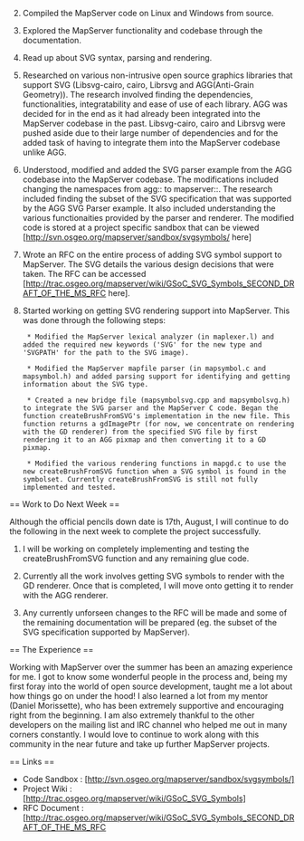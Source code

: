                                                                                                                                                                                                                                                                                                                                                                                                                                                                                                                                                                                                                                                               
2. Compiled the MapServer code on Linux and Windows from source.                                                                                                                                                                                                                                                                                                                                                                                                                                                                                                                                                                                              
                                                                                                                                                                                                                                                                                                                                                                                                                                                                                                                                                                                                                                                              
3. Explored the MapServer functionality and codebase through the documentation.                                                                                                                                                                                                                                                                                                                                                                                                                                                                                                                                                                               
                                                                                                                                                                                                                                                                                                                                                                                                                                                                                                                                                                                                                                                              
4. Read up about SVG syntax, parsing and rendering.                                                                                                                                                                                                                                                                                                                                                                                                                                                                                                                                                                                                           
                                                                                                                                                                                                                                                                                                                                                                                                                                                                                                                                                                                                                                                              
5. Researched on various non-intrusive open source graphics libraries that support SVG (Libsvg-cairo, cairo, Librsvg and AGG(Anti-Grain Geometry)). The research involved finding the dependencies, functionalities, integratability and ease of use of each library. AGG was decided for in the end as it had already been integrated into the MapServer codebase in the past. Libsvg-cairo, cairo and Librsvg were pushed aside due to their large number of dependencies and for the added task of having to integrate them into the MapServer codebase unlike AGG.                                                                                        
                                                                                                                                                                                                                                                                                                                                                                                                                                                                                                                                                                                                                                                              
6. Understood, modified and added the SVG parser example from the AGG codebase into the MapServer codebase. The modifications included changing the namespaces from agg:: to mapserver::. The research included finding the subset of the SVG specification that was supported by the AGG SVG Parser example. It also included understanding the various functionaities provided by the parser and renderer. The modified code is stored at a project specific sandbox that can be viewed [http://svn.osgeo.org/mapserver/sandbox/svgsymbols/ here]                                                                                                           
                                                                                                                                                                                                                                                                                                                                                                                                                                                                                                                                                                                                                                                              
7. Wrote an RFC on the entire process of adding SVG symbol support to MapServer. The SVG details the various design decisions that were taken. The RFC can be accessed [http://trac.osgeo.org/mapserver/wiki/GSoC_SVG_Symbols_SECOND_DRAFT_OF_THE_MS_RFC here].                                                                                                                                                                                                                                                                                                                                                                                               
                                                                                                                                                                                                                                                                                                                                                                                                                                                                                                                                                                                                                                                              
8. Started working on getting SVG rendering support into MapServer. This was done through the following steps:                                                                                                                                                                                                                                                                                                                                                                                                                                                                                                                                                
                                                                                                                                                                                                                                                                                                                                                                                                                                                                                                                                                                                                                                                              
        * Modified the MapServer lexical analyzer (in maplexer.l) and added the required new keywords ('SVG' for the new type and 'SVGPATH' for the path to the SVG image).                                                                                                                                                                                                                                                                                                                                                                                                                                                                                   
                                                                                                                                                                                                                                                                                                                                                                                                                                                                                                                                                                                                                                                              
        * Modified the MapServer mapfile parser (in mapsymbol.c and mapsymbol.h) and added parsing support for identifying and getting information about the SVG type.                                                                                                                                                                                                                                                                                                                                                                                                                                                                                        
                                                                                                                                                                                                                                                                                                                                                                                                                                                                                                                                                                                                                                                              
        * Created a new bridge file (mapsymbolsvg.cpp and mapsymbolsvg.h) to integrate the SVG parser and the MapServer C code. Began the function createBrushFromSVG's implementation in the new file. This function returns a gdImagePtr (for now, we concentrate on rendering with the GD renderer) from the specified SVG file by first rendering it to an AGG pixmap and then converting it to a GD pixmap.                                                                                                                                                                                                                                              
                                                                                                                                                                                                                                                                                                                                                                                                                                                                                                                                                                                                                                                              
        * Modified the various rendering functions in mapgd.c to use the new createBrushFromSVG function when a SVG symbol is found in the symbolset. Currently createBrushFromSVG is still not fully implemented and tested.                                                                                                                                                                                                                                                                                                                                                                                                                                 
                                                                                                                                                                                                                                                                                                                                                                                                                                                                                                                                                                                                                                                              
== Work to Do Next Week ==                                                                                                                                                                                                                                                                                                                                                                                                                                                                                                                                                                                                                                    
                                                                                                                                                                                                                                                                                                                                                                                                                                                                                                                                                                                                                                                              
Although the official pencils down date is 17th, August, I will continue to do the following in the next week to complete the project successfully.                                                                                                                                                                                                                                                                                                                                                                                                                                                                                                           
                                                                                                                                                                                                                                                                                                                                                                                                                                                                                                                                                                                                                                                              
1. I will be working on completely implementing and testing the createBrushFromSVG function and any remaining glue code.                                                                                                                                                                                                                                                                                                                                                                                                                                                                                                                                      
                                                                                                                                                                                                                                                                                                                                                                                                                                                                                                                                                                                                                                                              
2. Currently all the work involves getting SVG symbols to render with the GD renderer. Once that is completed, I will move onto getting it to render with the AGG renderer.                                                                                                                                                                                                                                                                                                                                                                                                                                                                                   
                                                                                                                                                                                                                                                                                                                                                                                                                                                                                                                                                                                                                                                              
3. Any currently unforseen changes to the RFC will be made and some of the remaining documentation will be prepared (eg. the subset of the SVG specification supported by MapServer).                                                                                                                                                                                                                                                                                                                                                                                                                                                                         
                                                                                                                                                                                                                                                                                                                                                                                                                                                                                                                                                                                                                                                              
== The Experience ==                                                                                                                                                                                                                                                                                                                                                                                                                                                                                                                                                                                                                                          
                                                                                                                                                                                                                                                                                                                                                                                                                                                                                                                                                                                                                                                              
Working with MapServer over the summer has been an amazing experience for me. I got to know some wonderful people in the process and, being my first foray into the world of open source development, taught me a lot about how things go on under the hood! I also learned a lot from my mentor (Daniel Morissette), who has been extremely supportive and encouraging right from the beginning. I am also extremely thankful to the other developers on the mailing list and IRC channel who helped me out in many corners constantly. I would love to continue to work along with this community in the near future and take up further MapServer projects.
                                                                                                                                                                                                                                                                                                                                                                                                                                                                                                                                                                                                                                                              
== Links ==                                                                                                                                                                                                                                                                                                                                                                                                                                                                                                                                                                                                                                                   
 * Code Sandbox : [http://svn.osgeo.org/mapserver/sandbox/svgsymbols/]                                                                                                                                                                                                                                                                                                                                                                                                                                                                                                                                                                                        
 * Project Wiki : [http://trac.osgeo.org/mapserver/wiki/GSoC_SVG_Symbols]                                                                                                                                                                                                                                                                                                                                                                                                                                                                                                                                                                                     
 * RFC Document : [http://trac.osgeo.org/mapserver/wiki/GSoC_SVG_Symbols_SECOND_DRAFT_OF_THE_MS_RFC
